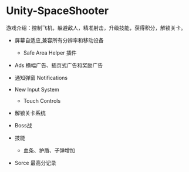 # Unity-SpaceShooter

游戏介绍：控制飞机，躲避敌人，精准射击，升级技能，获得积分，解锁关卡。

- 屏幕自适应,兼容所有分辨率和移动设备
  - Safe Area Helper 插件
- Ads 横幅广告、插页式广告和奖励广告
- 通知弹窗 Notifications

- New Input System
  - Touch Controls

- 解锁关卡系统
- Boss战
- 技能
  - 血条、护盾、子弹增加
- Sorce 最高分记录


